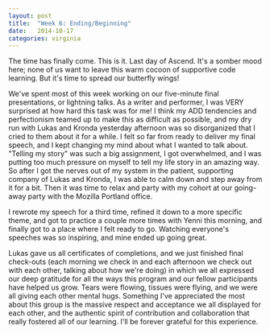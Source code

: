 ```yaml
---
layout: post
title:  "Week 6: Ending/Beginning"
date:   2014-10-17
categories: virginia
---
```

The time has finally come. This is it. Last day of Ascend. It's a somber mood here; none of us want to leave this warm cocoon of supportive code learning. But it's time to spread our butterfly wings!

We've spent most of this week working on our five-minute final presentations, or lightning talks. As a writer and performer, I was VERY surprised at how hard this task was for me! I think my ADD tendencies and perfectionism teamed up to make this as difficult as possible, and my dry run with Lukas and Kronda yesterday afternoon was so disorganized that I cried to them about it for a while. I felt so far from ready to deliver my final speech, and I kept changing my mind about what I wanted to talk about. "Telling my story" was such a big assignment, I got overwhelmed, and I was putting too much pressure on myself to tell my life story in an amazing way. So after I got the nerves out of my system in the patient, supporting company of Lukas and Kronda, I was able to calm down and step away from it for a bit. Then it was time to relax and party with my cohort at our going-away party with the Mozilla Portland office.

I rewrote my speech for a third time, refined it down to a more specific theme, and got to practice a couple more times with Yenni this morning, and finally got to a place where I felt ready to go.  Watching everyone's speeches was so inspiring, and mine ended up going great.

Lukas gave us all certificates of completions, and we just finished final check-outs (each morning we check in and each afternoon we check out with each other, talking about how we're doing) in which we all expressed our deep gratitude for all the ways this program and our fellow participants have helped us grow. Tears were flowing, tissues were flying, and we were all giving each other mental hugs. Something I've appreciated the most about this group is the massive respect and acceptance we all displayed for each other, and the authentic spirit of contribution and collaboration that really fostered all of our learning. I'll be forever grateful for this experience.